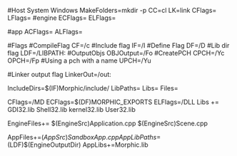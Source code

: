 #Host System Windows
MakeFolders=mkdir -p 
CC=cl
LK=link
CFlags=
LFlags=
#engine
ECFlags=
ELFlags=

#app
ACFlags=
ALFlags=

#Flags
#CompileFlag
CF=/c
#Include flag
IF=/I
#Define Flag
DF=/D
#Lib dir flag
LDF=/LIBPATH:
#OutputObjs
OBJOutput=/Fo
#CreatePCH
CPCH=/Yc
OPCH=/Fp
#Using a pch with a name
UPCH=/Yu

#Linker output flag
LinkerOut=/out:

IncludeDirs=$(IF)Morphic/include/
LibPaths=
Libs=
Files=

CFlags=/MD
ECFlags=$(DF)MORPHIC_EXPORTS
ELFlags=/DLL
Libs += GDI32.lib Shell32.lib kernel32.lib User32.lib

EngineFiles+= $(EngineSrc)Application.cpp $(EngineSrc)Scene.cpp

AppFiles+=$(AppSrc)SandboxApp.cpp
AppLibPaths=$(LDF)$(EngineOutputDir)
AppLibs+=Morphic.lib